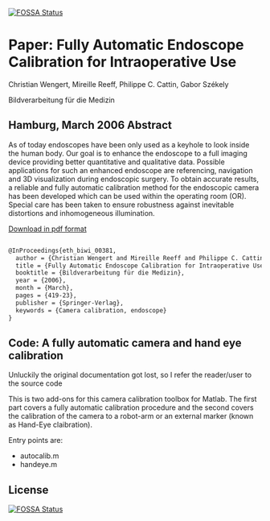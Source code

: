 [![FOSSA Status](https://app.fossa.io/api/projects/git%2Bgithub.com%2Fchristianwengert%2Fcalib_toolbox_addon.svg?type=shield)](https://app.fossa.io/projects/git%2Bgithub.com%2Fchristianwengert%2Fcalib_toolbox_addon?ref=badge_shield)

Paper: Fully Automatic Endoscope Calibration for Intraoperative Use
===
Christian Wengert, Mireille Reeff, Philippe C. Cattin, Gabor Székely

Bildverarbeitung für die Medizin

Hamburg, March 2006
Abstract
---
As of today endoscopes have been only used as a keyhole to look inside the human body. Our goal is to enhance the endoscope to a full imaging device providing better quantitative and qualitative data. Possible applications for such an enhanced endoscope are referencing, navigation and 3D visualization during endoscopic surgery. To obtain accurate results, a reliable and fully automatic calibration method for the endoscopic camera has been developed which can be used within the operating room (OR). Special care has been taken to ensure robustness against inevitable distortions and inhomogeneous illumination.

[Download in pdf format](http://www.vision.ee.ethz.ch/en/publications/papers/proceedings/eth_biwi_00381.pdf)


```latex

@InProceedings{eth_biwi_00381,
  author = {Christian Wengert and Mireille Reeff and Philippe C. Cattin and Gabor Székely},
  title = {Fully Automatic Endoscope Calibration for Intraoperative Use},
  booktitle = {Bildverarbeitung für die Medizin},
  year = {2006},
  month = {March},
  pages = {419-23},
  publisher = {Springer-Verlag},
  keywords = {Camera calibration, endoscope}
}
```



Code: A fully automatic camera and hand eye calibration 
---

Unluckily the original documentation got lost, so I refer the reader/user to the source code

This is two add-ons for this camera calibration toolbox for Matlab. The first part covers a fully automatic calibration procedure and the second covers the calibration of the camera to a robot-arm or an external marker (known as Hand-Eye claibration). 


Entry points are:

* autocalib.m
* handeye.m
 




## License
[![FOSSA Status](https://app.fossa.io/api/projects/git%2Bgithub.com%2Fchristianwengert%2Fcalib_toolbox_addon.svg?type=large)](https://app.fossa.io/projects/git%2Bgithub.com%2Fchristianwengert%2Fcalib_toolbox_addon?ref=badge_large)